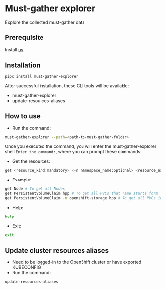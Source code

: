 # Must-gather explorer

Explore the collected must-gather data

## Prerequisite

Install [uv](https://github.com/astral-sh/uv)

## Installation

```bash
pipx install must-gather-explorer
```

After successful installation, these CLI tools will be available:

- must-gather-explorer
- update-resources-aliases

## How to use

- Run the command:

```bash
must-gather-explorer --path=<path-to-must-gather-folder>
```

Once you executed the command, you will enter the must-gather-explorer shell `Enter the command:`, where you can prompt these commands:

- Get the resources:

```bash
get <resource_kind:mandatory> <-n namespace_name:optional> <resource_name_starts_with:optional>
```

- Example:

```bash
get Node # To get all Nodes
get PersistentVolumeClaim hpp # To get all PVCs that name starts form 'hpp'
get PersistentVolumeClaim -n openshift-storage hpp # To get all PVCs in 'openshift-storage' namespace that name starts form 'hpp'
```

- Help:

```bash
help
```

- Exit:

```bash
exit
```

## Update cluster resources aliases

- Need to be logged-in to the OpenShift cluster or have exported KUBECONFIG
- Run the command:

```bash
update-resources-aliases
```
